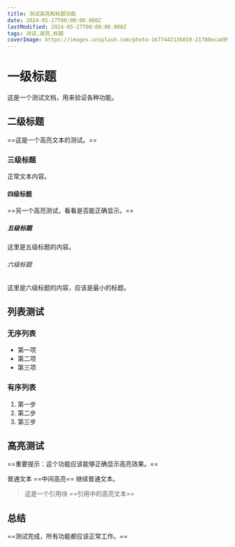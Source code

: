 ```yaml
---
title: 测试高亮和标题功能
date: 2024-05-27T00:00:00.000Z
lastModified: 2024-05-27T00:00:00.000Z
tags: 测试,高亮,标题
coverImage: https://images.unsplash.com/photo-1677442136019-21780ecad995?w=800&h=400&fit=crop
---
```


# 一级标题

这是一个测试文档，用来验证各种功能。

## 二级标题

==这是一个高亮文本的测试。==

### 三级标题

正常文本内容。

#### 四级标题

==另一个高亮测试，看看是否能正确显示。==

##### 五级标题

这里是五级标题的内容。

###### 六级标题

这里是六级标题的内容，应该是最小的标题。

## 列表测试

### 无序列表
- 第一项
- 第二项
- 第三项

### 有序列表
1. 第一步
2. 第二步
3. 第三步

## 高亮测试

==重要提示：这个功能应该能够正确显示高亮效果。==

普通文本 ==中间高亮== 继续普通文本。

> 这是一个引用块
> ==引用中的高亮文本==

## 总结

==测试完成，所有功能都应该正常工作。== 